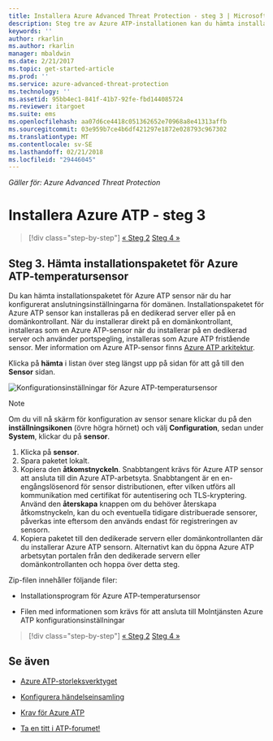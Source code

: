 ```yaml
---
title: Installera Azure Advanced Threat Protection - steg 3 | Microsoft Docs
description: Steg tre av Azure ATP-installationen kan du hämta installationspaketet för Azure ATP fristående sensor.
keywords: ''
author: rkarlin
ms.author: rkarlin
manager: mbaldwin
ms.date: 2/21/2017
ms.topic: get-started-article
ms.prod: ''
ms.service: azure-advanced-threat-protection
ms.technology: ''
ms.assetid: 95bb4ec1-841f-41b7-92fe-fbd144085724
ms.reviewer: itargoet
ms.suite: ems
ms.openlocfilehash: aa07d6ce4418c051362652e70968a8e41313affb
ms.sourcegitcommit: 03e959b7ce4b6df421297e1872e028793c967302
ms.translationtype: MT
ms.contentlocale: sv-SE
ms.lasthandoff: 02/21/2018
ms.locfileid: "29446045"
---
```

*Gäller för: Azure Advanced Threat Protection*



# <a name="install-azure-atp---step-3"></a>Installera Azure ATP - steg 3

>[!div class="step-by-step"]
[« Steg 2](install-atp-step2.md)
[Steg 4 »](install-atp-step4.md)

## <a name="step-3-download-the-azure-atp-sensor-setup-package"></a>Steg 3. Hämta installationspaketet för Azure ATP-temperatursensor
Du kan hämta installationspaketet för Azure ATP sensor när du har konfigurerat anslutningsinställningarna för domänen. Installationspaketet för Azure ATP sensor kan installeras på en dedikerad server eller på en domänkontrollant. När du installerar direkt på en domänkontrollant, installeras som en Azure ATP-sensor när du installerar på en dedikerad server och använder portspegling, installeras som Azure ATP fristående sensor. Mer information om Azure ATP-sensor finns [Azure ATP arkitektur](atp-architecture.md). 

Klicka på **hämta** i listan över steg längst upp på sidan för att gå till den **Sensor** sidan.

![Konfigurationsinställningar för Azure ATP-temperatursensor](media/atp-sensor-config.png)

> [!NOTE] 
> Om du vill nå skärm för konfiguration av sensor senare klickar du på den **inställningsikonen** (övre högra hörnet) och välj **Configuration**, sedan under **System**, klickar du på **sensor**.  

1.  Klicka på **sensor**.
2.  Spara paketet lokalt.
3.  Kopiera den **åtkomstnyckeln**. Snabbtangent krävs för Azure ATP sensor att ansluta till din Azure ATP-arbetsyta. Snabbtangent är en en-engångslösenord för sensor distributionen, efter vilken utförs all kommunikation med certifikat för autentisering och TLS-kryptering. Använd den **återskapa** knappen om du behöver återskapa åtkomstnyckeln, kan du och eventuella tidigare distribuerade sensorer, påverkas inte eftersom den används endast för registreringen av sensorn.
4.  Kopiera paketet till den dedikerade servern eller domänkontrollanten där du installerar Azure ATP sensorn. Alternativt kan du öppna Azure ATP arbetsytan portalen från den dedikerade servern eller domänkontrollanten och hoppa över detta steg.

Zip-filen innehåller följande filer:

-   Installationsprogram för Azure ATP-temperatursensor

-   Filen med informationen som krävs för att ansluta till Molntjänsten Azure ATP konfigurationsinställningar


>[!div class="step-by-step"]
[« Steg 2](install-atp-step2.md)
[Steg 4 »](install-atp-step4.md)


## <a name="see-also"></a>Se även

- [Azure ATP-storleksverktyget](http://aka.ms/aatpsizingtool)

- [Konfigurera händelseinsamling](configure-event-collection.md)

- [Krav för Azure ATP](atp-prerequisites.md)

- [Ta en titt i ATP-forumet!](https://aka.ms/azureatpcommunity)